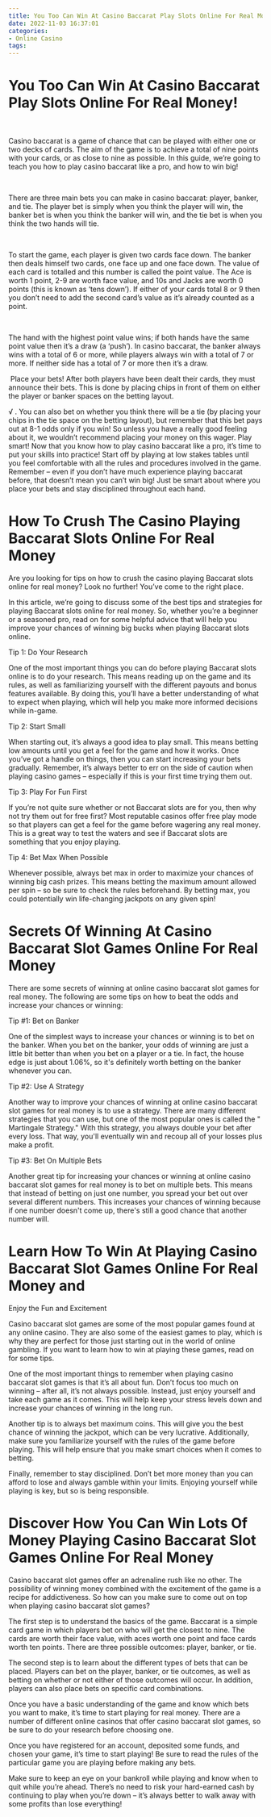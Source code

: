 ```yaml
---
title: You Too Can Win At Casino Baccarat Play Slots Online For Real Money!
date: 2022-11-03 16:37:01
categories:
- Online Casino
tags:
---
```



#  You Too Can Win At Casino Baccarat Play Slots Online For Real Money!

﻿

Casino baccarat is a game of chance that can be played with either one or two decks of cards. The aim of the game is to achieve a total of nine points with your cards, or as close to nine as possible. In this guide, we’re going to teach you how to play casino baccarat like a pro, and how to win big!

﻿

There are three main bets you can make in casino baccarat: player, banker, and tie. The player bet is simply when you think the player will win, the banker bet is when you think the banker will win, and the tie bet is when you think the two hands will tie.

﻿

To start the game, each player is given two cards face down. The banker then deals himself two cards, one face up and one face down. The value of each card is totalled and this number is called the point value. The Ace is worth 1 point, 2-9 are worth face value, and 10s and Jacks are worth 0 points (this is known as ‘tens down’). If either of your cards total 8 or 9 then you don’t need to add the second card’s value as it’s already counted as a point.

﻿

The hand with the highest point value wins; if both hands have the same point value then it’s a draw (a ‘push’). In casino baccarat, the banker always wins with a total of 6 or more, while players always win with a total of 7 or more. If neither side has a total of 7 or more then it’s a draw.

﻿
 Place your bets! ﻿After both players have been dealt their cards, they must announce their bets. This is done by placing chips in front of them on either the player or banker spaces on the betting layout.



























 √ . You can also bet on whether you think there will be a tie (by placing your chips in the tie space on the betting layout), but remember that this bet pays out at 8-1 odds only if you win! So unless you have a really good feeling about it, we wouldn’t recommend placing your money on this wager. Play smart! ﻿Now that you know how to play casino baccarat like a pro, it’s time to put your skills into practice! Start off by playing at low stakes tables until you feel comfortable with all the rules and procedures involved in the game. Remember – even if you don’t have much experience playing baccarat before, that doesn’t mean you can’t win big! Just be smart about where you place your bets and stay disciplined throughout each hand.

#  How To Crush The Casino Playing Baccarat Slots Online For Real Money

Are you looking for tips on how to crush the casino playing Baccarat slots online for real money? Look no further! You’ve come to the right place.

In this article, we’re going to discuss some of the best tips and strategies for playing Baccarat slots online for real money. So, whether you’re a beginner or a seasoned pro, read on for some helpful advice that will help you improve your chances of winning big bucks when playing Baccarat slots online.

Tip 1: Do Your Research

One of the most important things you can do before playing Baccarat slots online is to do your research. This means reading up on the game and its rules, as well as familiarizing yourself with the different payouts and bonus features available. By doing this, you’ll have a better understanding of what to expect when playing, which will help you make more informed decisions while in-game.

Tip 2: Start Small

When starting out, it’s always a good idea to play small. This means betting low amounts until you get a feel for the game and how it works. Once you’ve got a handle on things, then you can start increasing your bets gradually. Remember, it’s always better to err on the side of caution when playing casino games – especially if this is your first time trying them out.

Tip 3: Play For Fun First

If you’re not quite sure whether or not Baccarat slots are for you, then why not try them out for free first? Most reputable casinos offer free play mode so that players can get a feel for the game before wagering any real money. This is a great way to test the waters and see if Baccarat slots are something that you enjoy playing.

Tip 4: Bet Max When Possible

Whenever possible, always bet max in order to maximize your chances of winning big cash prizes. This means betting the maximum amount allowed per spin – so be sure to check the rules beforehand. By betting max, you could potentially win life-changing jackpots on any given spin!

#  Secrets Of Winning At Casino Baccarat Slot Games Online For Real Money

There are some secrets of winning at online casino baccarat slot games for real money. The following are some tips on how to beat the odds and increase your chances or winning:

Tip #1: Bet on Banker

One of the simplest ways to increase your chances or winning is to bet on the banker. When you bet on the banker, your odds of winning are just a little bit better than when you bet on a player or a tie. In fact, the house edge is just about 1.06%, so it's definitely worth betting on the banker whenever you can.

Tip #2: Use A Strategy

Another way to improve your chances of winning at online casino baccarat slot games for real money is to use a strategy. There are many different strategies that you can use, but one of the most popular ones is called the " Martingale Strategy." With this strategy, you always double your bet after every loss. That way, you'll eventually win and recoup all of your losses plus make a profit.

Tip #3: Bet On Multiple Bets

Another great tip for increasing your chances or winning at online casino baccarat slot games for real money is to bet on multiple bets. This means that instead of betting on just one number, you spread your bet out over several different numbers. This increases your chances of winning because if one number doesn't come up, there's still a good chance that another number will.

#  Learn How To Win At Playing Casino Baccarat Slot Games Online For Real Money and 
Enjoy the Fun and Excitement

Casino baccarat slot games are some of the most popular games found at any online casino. They are also some of the easiest games to play, which is why they are perfect for those just starting out in the world of online gambling. If you want to learn how to win at playing these games, read on for some tips.

One of the most important things to remember when playing casino baccarat slot games is that it’s all about fun. Don’t focus too much on winning – after all, it’s not always possible. Instead, just enjoy yourself and take each game as it comes. This will help keep your stress levels down and increase your chances of winning in the long run.

Another tip is to always bet maximum coins. This will give you the best chance of winning the jackpot, which can be very lucrative. Additionally, make sure you familiarize yourself with the rules of the game before playing. This will help ensure that you make smart choices when it comes to betting.

Finally, remember to stay disciplined. Don’t bet more money than you can afford to lose and always gamble within your limits. Enjoying yourself while playing is key, but so is being responsible.

#  Discover How You Can Win Lots Of Money Playing Casino Baccarat Slot Games Online For Real Money

Casino baccarat slot games offer an adrenaline rush like no other. The possibility of winning money combined with the excitement of the game is a recipe for addictiveness. So how can you make sure to come out on top when playing casino baccarat slot games?

The first step is to understand the basics of the game. Baccarat is a simple card game in which players bet on who will get the closest to nine. The cards are worth their face value, with aces worth one point and face cards worth ten points. There are three possible outcomes: player, banker, or tie.

The second step is to learn about the different types of bets that can be placed. Players can bet on the player, banker, or tie outcomes, as well as betting on whether or not either of those outcomes will occur. In addition, players can also place bets on specific card combinations.

Once you have a basic understanding of the game and know which bets you want to make, it’s time to start playing for real money. There are a number of different online casinos that offer casino baccarat slot games, so be sure to do your research before choosing one.

Once you have registered for an account, deposited some funds, and chosen your game, it’s time to start playing! Be sure to read the rules of the particular game you are playing before making any bets.

Make sure to keep an eye on your bankroll while playing and know when to quit while you’re ahead. There’s no need to risk your hard-earned cash by continuing to play when you’re down – it’s always better to walk away with some profits than lose everything!
